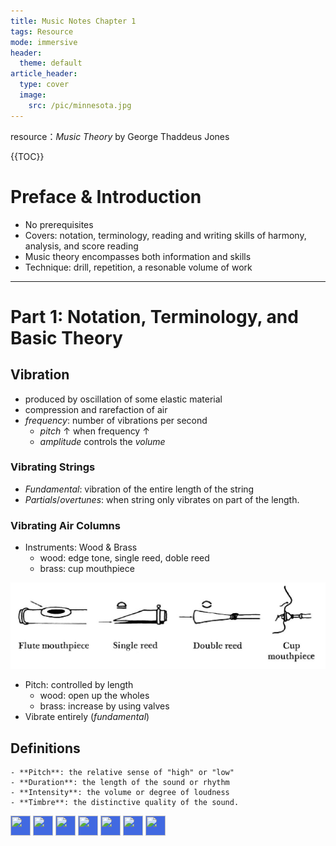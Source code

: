 ```yaml
---
title: Music Notes Chapter 1
tags: Resource
mode: immersive
header:
  theme: default
article_header:
  type: cover
  image:
    src: /pic/minnesota.jpg
---
```


resource：*Music Theory* by George Thaddeus Jones  
<!--more-->

{{TOC}}


# Preface & Introduction

- No prerequisites
- Covers: notation, terminology, reading and writing skills of harmony, analysis, and score reading
- Music theory encompasses both information and skills 
- Technique: drill, repetition, a resonable volume of work


---

# Part 1: Notation, Terminology, and Basic Theory

## Vibration

- produced by oscillation of some elastic material
- compression and rarefaction of air
- *frequency*: number of vibrations per second
	- *pitch* $\uparrow$ when frequency  $\uparrow$
	- *amplitude* controls the *volume*
### Vibrating Strings

- *Fundamental*: vibration of the entire length of the string 
- *Partials*/*overtunes*: when string only vibrates on part of the length. 

### Vibrating Air Columns

- Instruments: Wood & Brass 
	- wood: edge tone, single reed, doble reed
	- brass: cup mouthpiece 


<p align="center">
<img class="image image--md" src="/music/Figure4.jpg"/>
</p>

- Pitch: controlled by length 
	- wood: open up the wholes
	- brass: increase by using valves 
- Vibrate entirely (*fundamental*)
## Definitions
	- **Pitch**: the relative sense of "high" or "low"
	- **Duration**: the length of the sound or rhythm
	- **Intensity**: the volume or degree of loudness
	- **Timbre**: the distinctive quality of the sound.



<!-- AddToAny BEGIN -->
<div>
<a href="https://www.addtoany.com/share#url=https%3A%2F%2Fantinita.github.io%2F&amp;title=" target="_blank"><img src="https://static.addtoany.com/buttons/a2a.svg" width="32" height="32" style="background-color:royalblue"></a>
<a href="https://www.addtoany.com/add_to/facebook?linkurl=https%3A%2F%2Fantinita.github.io%2F&amp;linkname=" target="_blank"><img src="https://static.addtoany.com/buttons/facebook.svg" width="32" height="32" style="background-color:royalblue"></a>
<a href="https://www.addtoany.com/add_to/twitter?linkurl=https%3A%2F%2Fantinita.github.io%2F&amp;linkname=" target="_blank"><img src="https://static.addtoany.com/buttons/twitter.svg" width="32" height="32" style="background-color:royalblue"></a>
<a href="https://www.addtoany.com/add_to/telegram?linkurl=https%3A%2F%2Fantinita.github.io%2F&amp;linkname=" target="_blank"><img src="https://static.addtoany.com/buttons/telegram.svg" width="32" height="32" style="background-color:royalblue"></a>
<a href="https://www.addtoany.com/add_to/citeulike?linkurl=https%3A%2F%2Fantinita.github.io%2F&amp;linkname=" target="_blank"><img src="https://static.addtoany.com/buttons/citeulike.svg" width="32" height="32" style="background-color:royalblue"></a>
<a href="https://www.addtoany.com/add_to/printfriendly?linkurl=https%3A%2F%2Fantinita.github.io%2F&amp;linkname=" target="_blank"><img src="https://static.addtoany.com/buttons/printfriendly.svg" width="32" height="32" style="background-color:royalblue"></a>
<a href="https://www.addtoany.com/add_to/sina_weibo?linkurl=https%3A%2F%2Fantinita.github.io%2F&amp;linkname=" target="_blank"><img src="https://static.addtoany.com/buttons/sina_weibo.svg" width="32" height="32" style="background-color:royalblue"></a>
</div>
<!-- AddToAny END -->


 